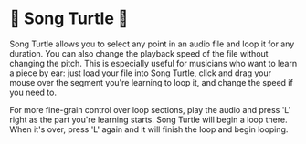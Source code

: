 🐢 Song Turtle 🐢
=================

Song Turtle allows you to select any point in an audio file and loop it for any duration. You can also change
the playback speed of the file without changing the pitch. This is especially useful for musicians who want to
learn a piece by ear: just load your file into Song Turtle, click and drag your mouse over the segment you're learning to loop it,
and change the speed if you need to.

For more fine-grain control over loop sections, play the audio and press 'L' right as the part you're learning starts. Song Turtle
will begin a loop there. When it's over, press 'L' again and it will finish the loop and begin looping.
